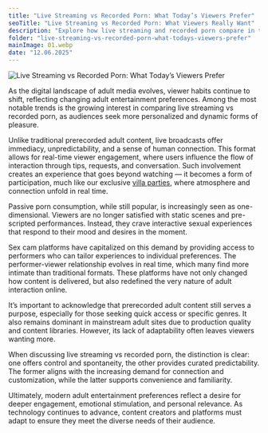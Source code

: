 ```yaml
---
title: "Live Streaming vs Recorded Porn: What Today’s Viewers Prefer"
seoTitle: "Live Streaming vs Recorded Porn: What Viewers Really Want"   # SEO Title для head
description: "Explore how live streaming and recorded porn compare in today’s adult entertainment. Discover viewer preferences, emotional appeal, and interactive trends."
folder: "live-streaming-vs-recorded-porn-what-todays-viewers-prefer"
mainImage: 01.webp
date: "12.06.2025"
---
```


![Live Streaming vs Recorded Porn: What Today’s Viewers Prefer](/assets/img/media/live-streaming-vs-recorded-porn-what-todays-viewers-prefer/01.webp)


As the digital landscape of adult media evolves, viewer habits continue to shift, reflecting changing adult entertainment preferences. Among the most notable trends is the growing interest in comparing live streaming vs recorded porn, as audiences seek more personalized and dynamic forms of pleasure.

Unlike traditional prerecorded adult content, live broadcasts offer immediacy, unpredictability, and a sense of human connection. This format allows for real-time viewer engagement, where users influence the flow of interaction through tips, requests, and conversation. Such involvement creates an experience that goes beyond watching — it becomes a form of participation, much like our exclusive <a href="https://mgtimes.ae/services/parties-in-dubai/parties-at-the-villa">villa parties</a>, where atmosphere and connection unfold in real time.

Passive porn consumption, while still popular, is increasingly seen as one-dimensional. Viewers are no longer satisfied with static scenes and pre-scripted performances. Instead, they crave interactive sexual experiences that respond to their mood and desires in the moment.

Sex cam platforms have capitalized on this demand by providing access to performers who can tailor experiences to individual preferences. The performer-viewer relationship evolves in real time, which many find more intimate than traditional formats. These platforms have not only changed how content is delivered, but also redefined the very nature of adult interaction online.

It’s important to acknowledge that prerecorded adult content still serves a purpose, especially for those seeking quick access or specific genres. It also remains dominant in mainstream adult sites due to production quality and content libraries. However, its lack of adaptability often leaves viewers wanting more.

When discussing live streaming vs recorded porn, the distinction is clear: one offers control and spontaneity, the other provides curated predictability. The former aligns with the increasing demand for connection and customization, while the latter supports convenience and familiarity.

Ultimately, modern adult entertainment preferences reflect a desire for deeper engagement, emotional stimulation, and personal relevance. As technology continues to advance, content creators and platforms must adapt to ensure they meet the diverse needs of their audience.
